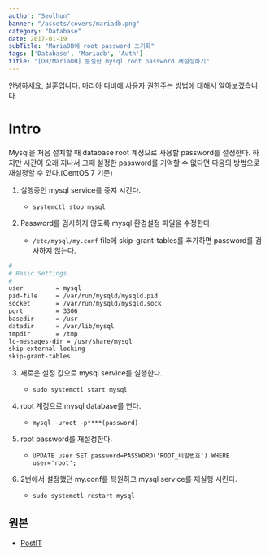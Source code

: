 ```yaml
---
author: "Seolhun"
banner: "/assets/covers/mariadb.png"
category: "Database"
date: 2017-01-19
subTitle: "MariaDB에 root password 초기화"
tags: ['Database', 'Mariadb', 'Auth']
title: "[DB/MariaDB] 분실한 mysql root password 재설정하기"
---
```


안녕하세요, 설훈입니다.
마리아 디비에 사용자 권한주는 방법에 대해서 알아보겠습니다.

# Intro
Mysql을 처음 설치할 때 database root 계정으로 사용할 password를 설정한다. 하지만 시간이 오래 지나서 그때 설정한 password를 기억할 수 없다면 다음의 방법으로 재설정할 수 있다.(CentOS 7 기준)

1. 실행중인 mysql service를 중지 시킨다.
    - `systemctl stop mysql`

2. Password를 검사하지 않도록 mysql 환경설정 파일을 수정한다.
    - `/etc/mysql/my.conf` file에 skip-grant-tables를 추가하면 password를 검사하지 않는다.

```bash
#
# Basic Settings
#
user         = mysql
pid-file     = /var/run/mysqld/mysqld.pid
socket       = /var/run/mysqld/mysqld.sock
port         = 3306
basedir      = /usr
datadir      = /var/lib/mysql
tmpdir       = /tmp
lc-messages-dir = /usr/share/mysql
skip-external-locking
skip-grant-tables
```

3. 새로운 설정 값으로 mysql service를 실행한다.
    - `sudo systemctl start mysql`

4. root 계정으로 mysql database를 연다.
    - `mysql -uroot -p****(password)`

5. root password를 재설정한다.
    - `UPDATE user SET password=PASSWORD('ROOT_비밀번호') WHERE user='root';`

6. 2번에서 설정했던 my.conf를 복원하고 mysql service를 재실행 시킨다.
    - `sudo systemctl restart mysql`

## 원본
- [PostIT](http://postitforhooney.tistory.com/entry/MySql-Mariadb-MYsql-사용자-권한주기-및-확인?category=652294)
